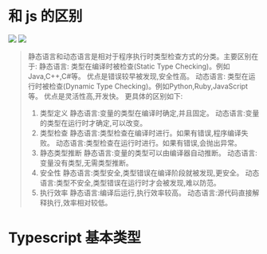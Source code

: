 # 和 js 的区别

![](https://static.meowrain.cn/i/2023/04/28/shk74e-3.webp)
![](https://static.meowrain.cn/i/2023/04/28/si5r4v-3.webp)

> 静态语言和动态语言是相对于程序执行时类型检查方式的分类。主要区别在于:
静态语言:
类型在编译时被检查(Static Type Checking)。例如Java,C++,C#等。
优点是错误较早被发现,安全性高。
动态语言:
类型在运行时被检查(Dynamic Type Checking)。例如Python,Ruby,JavaScript等。
优点是灵活性高,开发快。
更具体的区别如下:
> 1. 类型定义
静态语言:变量的类型在编译时确定,并且固定。
动态语言:变量的类型在运行时才确定,可以改变。
> 2. 类型检查
静态语言:类型检查在编译时进行。如果有错误,程序编译失败。
动态语言:类型检查在运行时进行。如果有错误,会抛出异常。
> 3. 静态类型推断
静态语言:变量的类型可以由编译器自动推断。
动态语言:变量没有类型,无需类型推断。
> 4. 安全性
静态语言:类型安全,类型错误在编译阶段就被发现,更安全。
动态语言:类型不安全,类型错误在运行时才会被发现,难以防范。
> 5. 执行效率
静态语言:编译后运行,执行效率较高。
动态语言:源代码直接解释执行,效率相对较低。

# Typescript 基本类型
